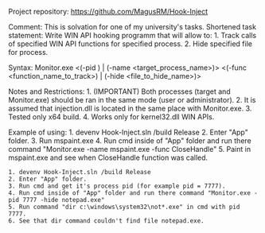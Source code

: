 Project repository: https://github.com/MagusRM/Hook-Inject

Comment: 
    This is solvation for one of my university's tasks. 
    Shortened task statement: 
        Write WIN API hooking programm that will allow to:
            1. Track calls of specified WIN API functions for specified process.
            2. Hide specified file for process.

Syntax:
    Monitor.exe <(-pid <target process pid>) | (-name <target_process_name>)> <(-func <function_name_to_track>) | (-hide <file_to_hide_name>)>

Notes and Restrictions:
    1. (IMPORTANT) Both processes (target and Monitor.exe) should be ran in the same mode (user or administrator).
    2. It is assumed that injection.dll is located in the same place with Monitor.exe.
    3. Tested only x64 build.
    4. Works only for kernel32.dll WIN APIs.

Example of using:
    1. devenv Hook-Inject.sln /build Release
    2. Enter "App" folder.
    3. Run mspaint.exe
    4. Run cmd inside of "App" folder and run there command "Monitor.exe -name mspaint.exe -func CloseHandle"
    5. Paint in mspaint.exe and see when CloseHandle function was called.

    1. devenv Hook-Inject.sln /build Release
    2. Enter "App" folder.
    3. Run cmd and get it's process pid (for example pid = 7777).
    4. Run cmd inside of "App" folder and run there command "Monitor.exe -pid 7777 -hide notepad.exe"
    5. Run command "dir c:\windows\system32\not*.exe" in cmd with pid 7777.
    6. See that dir command couldn't find file notepad.exe.